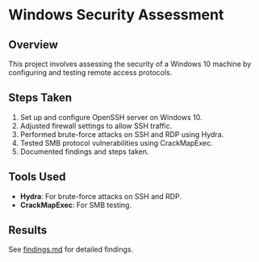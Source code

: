 # Windows Security Assessment

## Overview
This project involves assessing the security of a Windows 10 machine by configuring and testing remote access protocols. 

## Steps Taken
1. Set up and configure OpenSSH server on Windows 10.
2. Adjusted firewall settings to allow SSH traffic.
3. Performed brute-force attacks on SSH and RDP using Hydra.
4. Tested SMB protocol vulnerabilities using CrackMapExec.
5. Documented findings and steps taken.

## Tools Used
- **Hydra**: For brute-force attacks on SSH and RDP.
- **CrackMapExec**: For SMB testing.

## Results
See [findings.md](findings.md) for detailed findings.
